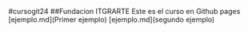 #cursogit24
##Fundacion ITGRARTE
Este es el curso en Github pages
[ejemplo.md](Primer ejemplo)
[ejemplo.md](segundo ejemplo)